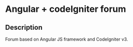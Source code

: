 Angular + codeIgniter forum
===========

## Description

Forum based on Angular JS framework and CodeIgniter v3.